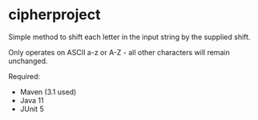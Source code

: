 # cipherproject

Simple method to shift each letter in the input string by the supplied shift.

Only operates on ASCII a-z or A-Z - all other characters will remain unchanged.

Required:
* Maven (3.1 used)
* Java 11
* JUnit 5